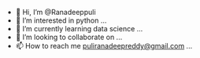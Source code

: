 - 👋 Hi, I’m @Ranadeeppuli
- 👀 I’m interested in  python ...
- 🌱 I’m currently learning data science ...
- 💞️ I’m looking to collaborate on ...
- 📫 How to reach me puliranadeepreddy@gmail.com ...

<!---
Ranadeeppuli/Ranadeeppuli is a ✨ special ✨ repository because its `README.md` (this file) appears on your GitHub profile.
You can click the Preview link to take a look at your changes.
--->
